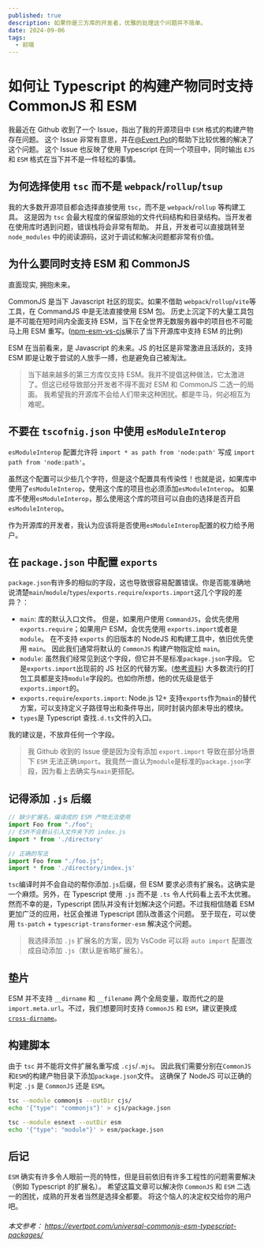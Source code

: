 ```yaml
---
published: true
description: 如果你是三方库的开发者，优雅的处理这个问题并不简单。
date: 2024-09-06
tags:
  - 前端
---
```


# 如何让 Typescript 的构建产物同时支持 CommonJS 和 ESM

我最近在 Github 收到了一个 Issue，指出了我的开源项目中 `ESM` 格式的构建产物存在问题。
这个 Issue 非常有意思，并在[@Evert Pot](https://github.com/evert)的帮助下比较优雅的解决了这个问题。
这个 Issue 也反映了使用 Typescript 在同一个项目中，同时输出 `EJS` 和 `ESM` 格式在当下并不是一件轻松的事情。

## 为何选择使用 `tsc` 而不是 `webpack`/`rollup`/`tsup`

我的大多数开源项目都会选择直接使用 `tsc`，而不是 `webpack`/`rollup` 等构建工具。
这是因为 `tsc` 会最大程度的保留原始的文件代码结构和目录结构。当开发者在使用库时遇到问题，错误栈将会非常有帮助。
并且，开发者可以直接跳转至 `node_modules` 中的阅读源码，这对于调试和解决问题都非常有价值。

## 为什么要同时支持 ESM 和 CommonJS

直面现实, 拥抱未来。

CommonJS 是当下 Javascript 社区的现实。如果不借助 `webpack`/`rollup`/`vite`等工具，在 CommandJS 中是无法直接使用 ESM 包。
历史上沉淀下的大量工具包是不可能在短时间内全面支持 ESM，当下在全世界无数服务器中的项目也不可能马上用 ESM 重写。([npm-esm-vs-cjs](https://github.com/wooorm/npm-esm-vs-cjs?tab=readme-ov-file)展示了当下开源库中支持 ESM 的比例)

ESM 在当前看来，是 Javascript 的未来。JS 的社区是非常激进且活跃的，支持 ESM 即是让敢于尝试的人放手一搏，也是避免自己被淘汰。

> 当下越来越多的第三方库仅支持 ESM。我并不提倡这种做法，它太激进了。但这已经导致部分开发者不得不面对 ESM 和 CommonJS 二选一的局面。
> 我希望我的开源库不会给人们带来这种困扰。都是牛马，何必相互为难呢。

## 不要在 `tscofnig.json` 中使用 `esModuleInterop`

`esModuleInterop` 配置允许将 `import * as path from 'node:path'` 写成 `import path from 'node:path'`。

虽然这个配置可以少些几个字符，但是这个配置具有传染性！也就是说，如果库中使用了`esModuleInterop`，使用这个库的项目也必须添加`esModuleInterop`。
如果库不使用`esModuleInterop`，那么使用这个库的项目可以自由的选择是否开启`esModuleInterop`。

作为开源库的开发者，我认为应该将是否使用`esModuleInterop`配置的权力给予用户。

## 在 `package.json` 中配置 `exports`

`package.json`有许多的相似的字段，这也导致很容易配置错误。你是否能准确地说清楚`main`/`module`/`types`/`exports.require`/`exports.import`这几个字段的差异？：

- `main`: 库的默认入口文件。
  但是，如果用户使用 `CommandJS`，会优先使用 `exports.require`；如果用户 ESM，会优先使用 `exports.import`或者是`module`。
  在不支持 `exports` 的旧版本的 NodeJS 和构建工具中，依旧优先使用 `main`。
  因此我们通常将默认的 `CommonJS` 构建产物指定给 `main`。
- `module`: 虽然我们经常见到这个字段，但它并不是标准`package.json`字段。
  它是`exports.import`出现前的 JS 社区的代替方案。([参考资料](https://stackoverflow.com/questions/42708484/what-is-the-module-package-json-field-for))
  大多数流行的打包工具都是支持`module`字段的。也如你所想，他的优先级是低于`exports.import`的。
- `exports.require`/`exports.import`: Node.js 12+ 支持`exports`作为`main`的替代方案，可以支持定义子路径导出和条件导出，同时封装内部未导出的模块。
- `types`是 Typescript 查找`.d.ts`文件的入口。

我的建议是，不放弃任何一个字段。

> 我 Github 收到的 Issue 便是因为没有添加 `export.import` 导致在部分场景下 `ESM` 无法正确`import`。我竟然一直认为`module`是标准的`package.json`字段，因为看上去确实与`main`更搭配。

## 记得添加 `.js` 后缀

```typescript
// 缺少扩展名，编译成的 ESM 产物无法使用
import Foo from "./foo";
// ESM不会默认引入文件夹下的 index.js
import * from './directory'

// 正确的写法
import Foo from "./foo.js";
import * from './directory/index.js'
```

`tsc`编译时并不会自动的帮你添加`.js`后缀，但 ESM 要求必须有扩展名。这确实是一个麻烦。另外，在 Typescript 使用 `.js` 而不是 `.ts` 令人代码看上去不太优雅。
然而不幸的是，Typescript 团队并没有计划解决这个问题。不过我相信随着 ESM 更加广泛的应用，社区会推进 Typescript 团队改善这个问题。
至于现在，可以使用 `ts-patch` + `typescript-transformer-esm` 解决这个问题。

> 我选择添加 `.js` 扩展名的方案，因为 VsCode 可以将 `auto import` 配置改成自动添加 `.js`（默认是省略扩展名）。

## 垫片

ESM 并不支持 `__dirname` 和 `__filename` 两个全局变量，取而代之的是`import.meta.url`。不过，我们想要同时支持 `CommonJS` 和 `ESM`，建议更换成 [`cross-dirname`](https://www.npmjs.com/package/cross-dirname)。

## 构建脚本

由于 `tsc` 并不能将文件扩展名重写成 `.cjs`/`.mjs`。
因此我们需要分别在`CommonJS`和`ESM`的构建产物目录下添加`package.json`文件。
这确保了 NodeJS 可以正确的判定 `.js` 是 `CommonJS` 还是 `ESM`。

```bash
tsc --module commonjs --outDir cjs/
echo '{"type": "commonjs"}' > cjs/package.json

tsc --module esnext --outDir esm
echo '{"type": "module"}' > esm/package.json
```

## 后记

`ESM` 确实有许多令人眼前一亮的特性，但是目前依旧有许多工程性的问题需要解决（例如 Typescript 的扩展名）。
希望这篇文章可以解决你 `CommonJS` 和 `ESM` 二选一的困扰，成熟的开发者当然是选择全都要。
将这个恼人的决定权交给你的用户吧。

###### 本文参考： https://evertpot.com/universal-commonjs-esm-typescript-packages/
